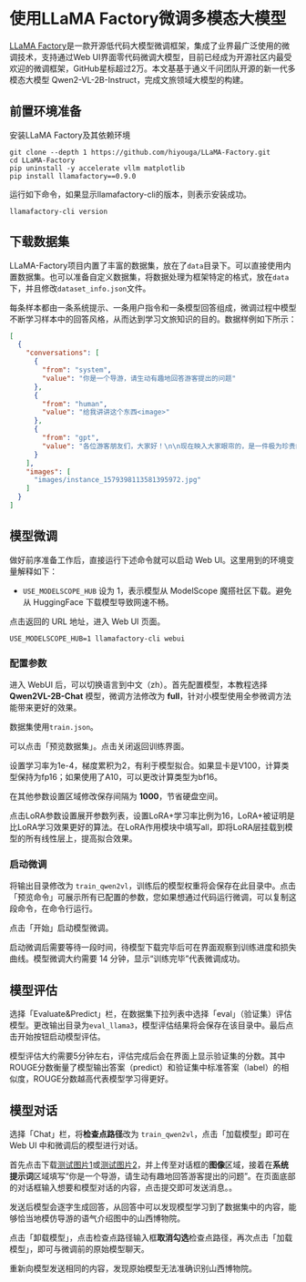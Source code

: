 # 使用LLaMA Factory微调多模态大模型

[LLaMA Factory](https://github.com/hiyouga/LLaMA-Factory)是一款开源低代码大模型微调框架，集成了业界最广泛使用的微调技术，支持通过Web UI界面零代码微调大模型，目前已经成为开源社区内最受欢迎的微调框架，GitHub星标超过2万。本文基基于通义千问团队开源的新一代多模态大模型 Qwen2-VL-2B-Instruct，完成文旅领域大模型的构建。

## 前置环境准备

安装LLaMA Factory及其依赖环境

```shell
git clone --depth 1 https://github.com/hiyouga/LLaMA-Factory.git
cd LLaMA-Factory
pip uninstall -y accelerate vllm matplotlib
pip install llamafactory==0.9.0
```

运行如下命令，如果显示llamafactory-cli的版本，则表示安装成功。

```shell
llamafactory-cli version
```

## 下载数据集

LLaMA-Factory项目内置了丰富的数据集，放在了`data`目录下。可以直接使用内置数据集。也可以准备自定义数据集，将数据处理为框架特定的格式，放在`data`下，并且修改`dataset_info.json`文件。

每条样本都由一条系统提示、一条用户指令和一条模型回答组成，微调过程中模型不断学习样本中的回答风格，从而达到学习文旅知识的目的。数据样例如下所示：

```json
[
  {
    "conversations": [
      {
        "from": "system",
        "value": "你是一个导游，请生动有趣地回答游客提出的问题"
      },
      {
        "from": "human",
        "value": "给我讲讲这个东西<image>"
      },
      {
        "from": "gpt",
        "value": "各位游客朋友们，大家好！\n\n现在映入大家眼帘的，是一件极为珍贵的文物——**神面纹玉戚**。它可不是一般的宝贝，而是来自遥远的新石器时代的一件精美玉器哦！\n\n这件宝贝现藏于山西博物院，它的尺寸相当精致：高20.6厘米，宽13.1厘米，厚仅0.4厘米，真是薄如蝉翼，工艺精湛！\n\n1964年，它在黎城县后庄村广志山出土，仿佛穿越时空，向我们诉说着古老的故事。\n\n大家仔细看，这块玉戚采用了线刻工艺，一侧雕刻着神人的半侧面头像，头戴华美的冠饰，披拂着飘逸的长发，眼眉清晰可辨，仿佛在凝视着我们；而另一侧则是一个方形台座上置神人冠饰的形象，显得神秘而威严。\n\n要知道，玉戚在古代可是象征军事统帅权力的神器，握有它，就如同掌握了千军万马！\n\n大家不妨多停留片刻，感受一下这件文物散发出的古老而神秘的气息吧！\n\n谢谢大家的聆听，接下来我们将继续参观其他精彩展品，敬请期待！"
      }
    ],
    "images": [
      "images/instance_1579398113581395972.jpg"
    ]
  }
]
```

## 模型微调

做好前序准备工作后，直接运行下述命令就可以启动 Web UI。这里用到的环境变量解释如下：

- `USE_MODELSCOPE_HUB` 设为 1，表示模型从 ModelScope 魔搭社区下载。避免从 HuggingFace 下载模型导致网速不畅。

点击返回的 URL 地址，进入 Web UI 页面。

```shell
USE_MODELSCOPE_HUB=1 llamafactory-cli webui
```

### 配置参数

进入 WebUI 后，可以切换语言到中文（zh）。首先配置模型，本教程选择 **Qwen2VL-2B-Chat** 模型，微调方法修改为 **full**，针对小模型使用全参微调方法能带来更好的效果。



数据集使用`train.json`。



可以点击「预览数据集」。点击关闭返回训练界面。



设置学习率为1e-4，梯度累积为2，有利于模型拟合。如果显卡是V100，计算类型保持为fp16；如果使用了A10，可以更改计算类型为bf16。





在其他参数设置区域修改保存间隔为 **1000**，节省硬盘空间。



点击LoRA参数设置展开参数列表，设置LoRA+学习率比例为16，LoRA+被证明是比LoRA学习效果更好的算法。在LoRA作用模块中填写all，即将LoRA层挂载到模型的所有线性层上，提高拟合效果。



###  启动微调

将输出目录修改为 `train_qwen2vl`，训练后的模型权重将会保存在此目录中。点击「预览命令」可展示所有已配置的参数，您如果想通过代码运行微调，可以复制这段命令，在命令行运行。

点击「开始」启动模型微调。



启动微调后需要等待一段时间，待模型下载完毕后可在界面观察到训练进度和损失曲线。模型微调大约需要 14 分钟，显示“训练完毕”代表微调成功。



## 模型评估

选择「Evaluate&Predict」栏，在数据集下拉列表中选择「eval」（验证集）评估模型。更改输出目录为`eval_llama3`，模型评估结果将会保存在该目录中。最后点击开始按钮启动模型评估。



模型评估大约需要5分钟左右，评估完成后会在界面上显示验证集的分数。其中ROUGE分数衡量了模型输出答案（predict）和验证集中标准答案（label）的相似度，ROUGE分数越高代表模型学习得更好。



## 模型对话



选择「Chat」栏，将**检查点路径**改为 `train_qwen2vl`，点击「加载模型」即可在 Web UI 中和微调后的模型进行对话。

首先点击下载[测试图片1](https://dsw-js.data.aliyun.com/production/pai-dsw-examples/v0.6.177/deepLearning/nlp/llama_factory_qwen2vl/preview/_html/demo_pic_1.jpg)或[测试图片2](https://dsw-js.data.aliyun.com/production/pai-dsw-examples/v0.6.177/deepLearning/nlp/llama_factory_qwen2vl/preview/_html/demo_pic_2.jpg)，并上传至对话框的**图像**区域，接着在**系统提示词**区域填写“你是一个导游，请生动有趣地回答游客提出的问题”。在页面底部的对话框输入想要和模型对话的内容，点击提交即可发送消息。。



发送后模型会逐字生成回答，从回答中可以发现模型学习到了数据集中的内容，能够恰当地模仿导游的语气介绍图中的山西博物院。



点击「卸载模型」，点击检查点路径输入框**取消勾选**检查点路径，再次点击「加载模型」，即可与微调前的原始模型聊天。



重新向模型发送相同的内容，发现原始模型无法准确识别山西博物院。